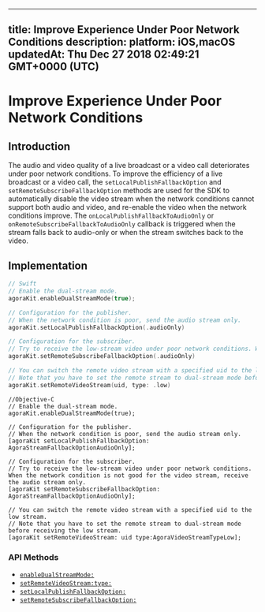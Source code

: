 
---
title: Improve Experience Under Poor Network Conditions
description: 
platform: iOS,macOS
updatedAt: Thu Dec 27 2018 02:49:21 GMT+0000 (UTC)
---
# Improve Experience Under Poor Network Conditions
## Introduction

The audio and video quality of a live broadcast or a video call deteriorates under poor network conditions. To improve the efficiency of a live broadcast or a video call, the `setLocalPublishFallbackOption` and `setRemoteSubscribeFallbackOption` methods are used for the SDK to automatically disable the video stream when the network conditions cannot support both audio and video, and re-enable the video when the network conditions improve. The `onLocalPublishFallbackToAudioOnly` or `onRemoteSubscribeFallbackToAudioOnly` callback is triggered when the stream falls back to audio-only or when the stream switches back to the video.

## Implementation


```swift
// Swift
// Enable the dual-stream mode.
agoraKit.enableDualStreamMode(true);

// Configuration for the publisher.
// When the network condition is poor, send the audio stream only. 
agoraKit.setLocalPublishFallbackOption(.audioOnly)

// Configuration for the subscriber.
// Try to receive the low-stream video under poor network conditions. When the network condition is not good for the video stream, receive the audio stream only. 
agoraKit.setRemoteSubscribeFallbackOption(.audioOnly)

// You can switch the remote video stream with a specified uid to the low stream. 
// Note that you have to set the remote stream to dual-stream mode before receiving the low stream. 
agoraKit.setRemoteVideoStream(uid, type: .low)
```

```oc
//Objective-C
// Enable the dual-stream mode.
agoraKit.enableDualStreamMode(true);

// Configuration for the publisher.
// When the network condition is poor, send the audio stream only. 
[agoraKit setLocalPublishFallbackOption: AgoraStreamFallbackOptionAudioOnly];

// Configuration for the subscriber.
// Try to receive the low-stream video under poor network conditions. When the network condition is not good for the video stream, receive the audio stream only. 
[agoraKit setRemoteSubscribeFallbackOption: AgoraStreamFallbackOptionAudioOnly];

// You can switch the remote video stream with a specified uid to the low stream. 
// Note that you have to set the remote stream to dual-stream mode before receiving the low stream. 
[agoraKit setRemoteVideoStream: uid type:AgoraVideoStreamTypeLow];
```

### API Methods

- [`enableDualStreamMode:`](https://docs.agora.io/en/Video/API%20Reference/oc/Classes/AgoraRtcEngineKit.html#//api/name/enableDualStreamMode:)
- [`setRemoteVideoStream:type:`](https://docs.agora.io/en/Video/API%20Reference/oc/Classes/AgoraRtcEngineKit.html#//api/name/setRemoteVideoStream:type:)
- [`setLocalPublishFallbackOption:`](https://docs.agora.io/en/Video/API%20Reference/oc/Classes/AgoraRtcEngineKit.html#//api/name/setLocalPublishFallbackOption:)
- [`setRemoteSubscribeFallbackOption:`](https://docs.agora.io/en/Video/API%20Reference/oc/Classes/AgoraRtcEngineKit.html#//api/name/setRemoteSubscribeFallbackOption:)


